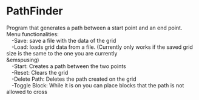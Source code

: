 # PathFinder
Program that generates a path between a start point and an end point.<br>
Menu functionalities: <br>
  &emsp;-Save: save a file with the data of the grid <br>
  &emsp;-Load: loads grid data from a file. (Currently only works if the saved grid size is the same to the one you are currently <br>&emspusing)<br>
  &emsp;-Start: Creates a path between the two points<br>
  &emsp;-Reset: Clears the grid<br>
  &emsp;-Delete Path: Deletes the path created on the grid<br>
  &emsp;-Toggle Block: While it is on you can place blocks that the path is not allowed to cross<br>
